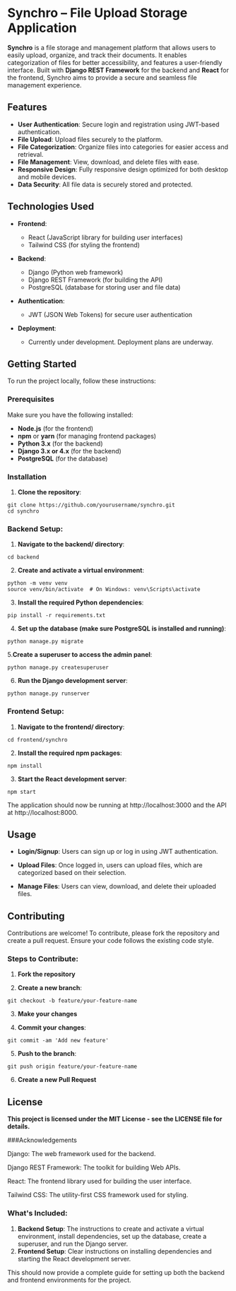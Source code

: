 # Synchro – File Upload Storage Application

**Synchro** is a file storage and management platform that allows users to easily upload, organize, and track their documents. It enables categorization of files for better accessibility, and features a user-friendly interface. Built with **Django REST Framework** for the backend and **React** for the frontend, Synchro aims to provide a secure and seamless file management experience.

## Features

- **User Authentication**: Secure login and registration using JWT-based authentication.
- **File Upload**: Upload files securely to the platform.
- **File Categorization**: Organize files into categories for easier access and retrieval.
- **File Management**: View, download, and delete files with ease.
- **Responsive Design**: Fully responsive design optimized for both desktop and mobile devices.
- **Data Security**: All file data is securely stored and protected.

## Technologies Used

- **Frontend**:
  - React (JavaScript library for building user interfaces)
  - Tailwind CSS (for styling the frontend)

- **Backend**:
  - Django (Python web framework)
  - Django REST Framework (for building the API)
  - PostgreSQL (database for storing user and file data)

- **Authentication**:
  - JWT (JSON Web Tokens) for secure user authentication

- **Deployment**:
  - Currently under development. Deployment plans are underway.

## Getting Started

To run the project locally, follow these instructions:

### Prerequisites

Make sure you have the following installed:

- **Node.js** (for the frontend)
- **npm** or **yarn** (for managing frontend packages)
- **Python 3.x** (for the backend)
- **Django 3.x or 4.x** (for the backend)
- **PostgreSQL** (for the database)

### Installation

1. **Clone the repository**:

```
git clone https://github.com/yourusername/synchro.git
cd synchro

```

### Backend Setup:

1. **Navigate to the backend/ directory**:


```
cd backend
```

2. **Create and activate a virtual environment**:

```
python -m venv venv
source venv/bin/activate  # On Windows: venv\Scripts\activate

```

3. **Install the required Python dependencies**:

```
pip install -r requirements.txt
```

4. **Set up the database (make sure PostgreSQL is installed and running)**:


```
python manage.py migrate
```

5.**Create a superuser to access the admin panel**:

```
python manage.py createsuperuser
```

6. **Run the Django development server**:

```
python manage.py runserver
```

### Frontend Setup:

1. **Navigate to the frontend/ directory**:

```
cd frontend/synchro
```

2. **Install the required npm packages**:

```
npm install
```

3. **Start the React development server**:

```
npm start
```

The application should now be running at http://localhost:3000 and the API at http://localhost:8000.


## Usage

- **Login/Signup**: Users can sign up or log in using JWT authentication.

- **Upload Files**: Once logged in, users can upload files, which are categorized based on their selection.

- **Manage Files**: Users can view, download, and delete their uploaded files.



## Contributing

Contributions are welcome! To contribute, please fork the repository and create a pull request. Ensure your code follows the existing code style.

### Steps to Contribute:

1. **Fork the repository**


2. **Create a new branch**:

```
git checkout -b feature/your-feature-name
```

3. **Make your changes**


4. **Commit your changes**:

```
git commit -am 'Add new feature'
```

5. **Push to the branch**:

```
git push origin feature/your-feature-name

```

6. **Create a new Pull Request**



## License

**This project is licensed under the MIT License - see the LICENSE file for details.**


###Acknowledgements

Django: The web framework used for the backend.

Django REST Framework: The toolkit for building Web APIs.

React: The frontend library used for building the user interface.

Tailwind CSS: The utility-first CSS framework used for styling.


### What's Included:
1. **Backend Setup**: The instructions to create and activate a virtual environment, install dependencies, set up the database, create a superuser, and run the Django server.
2. **Frontend Setup**: Clear instructions on installing dependencies and starting the React development server.

This should now provide a complete guide for setting up both the backend and frontend environments for the project.

